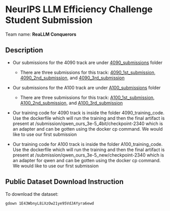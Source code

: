 # NeurIPS LLM Efficiency Challenge Student Submission
Team name: **ReaLLM Conquerors**

## Description
* Our submissions for the 4090 track are under [4090_submissions](4090_submissions/) folder
    - There are three submissions for this track: [4090_1st_submission](4090_submissions/4090_1st_submission), [4090_2nd_submission](4090_submissions/4090_2nd_submission), and [4090_3rd_submission](4090_submissions/4090_3rd_submission)
* Our submissions for the A100 track are under [A100_submissions](A100_submissions/) folder
    - There are three submissions for this track: [A100_1st_submission](A100_submissions/A100_1st_submission), [A100_2nd_submission](A100_submissions/A100_2nd_submission), and [A100_3rd_submission](A100_submissions/A100_3rd_submission)
 
* Our training code for 4090 track is inside the folder 4090_training_code. Use the dockerfile which will run the training and then the final artifact is present at /submission/qwen_ours_3e-5_4bit/checkpoint-2340 which is an adapter and can be gotten using the docker cp command. We would like to use our first submission

* Our training code for A100 track is inside the folder A100_training_code. Use the dockerfile which will run the training and then the final artifact is present at /submission/qwen_ours_3e-5_new/checkpoint-2340 which is an adapter for qwen and can be gotten using the docker cp command. We would like to use our first submission

## Public Dataset Download Instruction
To download the dataset:
```bash
gdown 1E43WbnyL8iXzOw21ye95VdJAYyra6ewd
```

